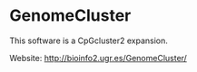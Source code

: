 GenomeCluster
==============

This software is a CpGcluster2 expansion.

Website: http://bioinfo2.ugr.es/GenomeCluster/
